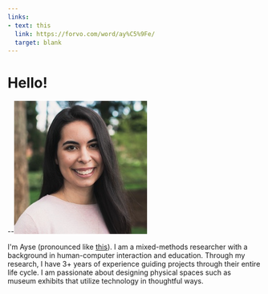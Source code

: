 ```yaml
---
links:
- text: this
  link: https://forvo.com/word/ay%C5%9Fe/
  target: blank
---
```

# Hello!

--![](/static/ayse-2.png/)

I'm Ayse \(pronounced like <a href="https://forvo.com/word/ay%C5%9Fe/" target="_blank">this</a>\). I am a mixed-methods researcher with a background in human-computer interaction and education. Through my research, I have 3+ years of experience guiding projects through their entire life cycle. I am passionate about designing physical spaces such as museum exhibits that utilize technology in thoughtful ways.
